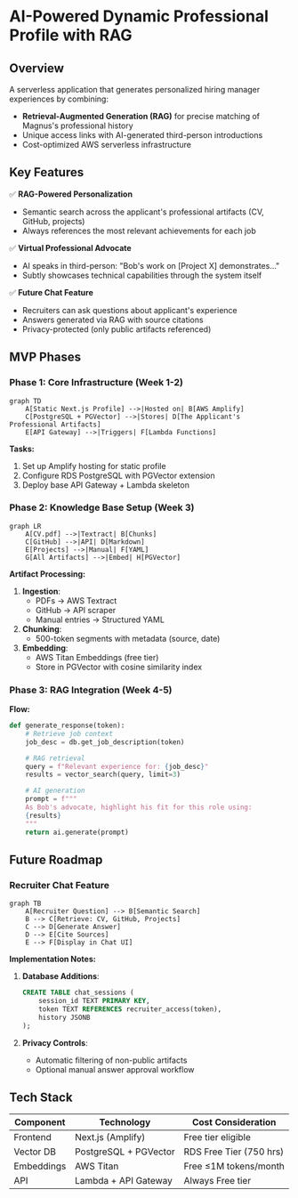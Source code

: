 # AI-Powered Dynamic Professional Profile with RAG

## Overview

A serverless application that generates personalized hiring manager experiences by combining:

- **Retrieval-Augmented Generation (RAG)** for precise matching of Magnus's professional history
- Unique access links with AI-generated third-person introductions
- Cost-optimized AWS serverless infrastructure

## Key Features

✅ **RAG-Powered Personalization**

- Semantic search across the applicant's professional artifacts (CV, GitHub, projects)
- Always references the most relevant achievements for each job

✅ **Virtual Professional Advocate**

- AI speaks in third-person: "Bob's work on [Project X] demonstrates..."
- Subtly showcases technical capabilities through the system itself

✅ **Future Chat Feature**

- Recruiters can ask questions about applicant's experience
- Answers generated via RAG with source citations
- Privacy-protected (only public artifacts referenced)

## MVP Phases

### Phase 1: Core Infrastructure (Week 1-2)

```mermaid
graph TD
    A[Static Next.js Profile] -->|Hosted on| B[AWS Amplify]
    C[PostgreSQL + PGVector] -->|Stores| D[The Applicant's Professional Artifacts]
    E[API Gateway] -->|Triggers| F[Lambda Functions]
```

**Tasks:**

1. Set up Amplify hosting for static profile
2. Configure RDS PostgreSQL with PGVector extension
3. Deploy base API Gateway + Lambda skeleton

### Phase 2: Knowledge Base Setup (Week 3)

```mermaid
graph LR
    A[CV.pdf] -->|Textract| B[Chunks]
    C[GitHub] -->|API| D[Markdown]
    E[Projects] -->|Manual| F[YAML]
    G[All Artifacts] -->|Embed| H[PGVector]
```

**Artifact Processing:**

1. **Ingestion**:
   - PDFs → AWS Textract
   - GitHub → API scraper
   - Manual entries → Structured YAML
2. **Chunking**:
   - 500-token segments with metadata (source, date)
3. **Embedding**:
   - AWS Titan Embeddings (free tier)
   - Store in PGVector with cosine similarity index

### Phase 3: RAG Integration (Week 4-5)

**Flow:**

```python
def generate_response(token):
    # Retrieve job context
    job_desc = db.get_job_description(token)

    # RAG retrieval
    query = f"Relevant experience for: {job_desc}"
    results = vector_search(query, limit=3)

    # AI generation
    prompt = f"""
    As Bob's advocate, highlight his fit for this role using:
    {results}
    """
    return ai.generate(prompt)
```

## Future Roadmap

### Recruiter Chat Feature

```mermaid
graph TB
    A[Recruiter Question] --> B[Semantic Search]
    B --> C[Retrieve: CV, GitHub, Projects]
    C --> D[Generate Answer]
    D --> E[Cite Sources]
    E --> F[Display in Chat UI]
```

**Implementation Notes:**

1. **Database Additions**:

   ```sql
   CREATE TABLE chat_sessions (
       session_id TEXT PRIMARY KEY,
       token TEXT REFERENCES recruiter_access(token),
       history JSONB
   );
   ```

2. **Privacy Controls**:
   - Automatic filtering of non-public artifacts
   - Optional manual answer approval workflow

## Tech Stack

| Component  | Technology            | Cost Consideration      |
| ---------- | --------------------- | ----------------------- |
| Frontend   | Next.js (Amplify)     | Free tier eligible      |
| Vector DB  | PostgreSQL + PGVector | RDS Free Tier (750 hrs) |
| Embeddings | AWS Titan             | Free ≤1M tokens/month   |
| API        | Lambda + API Gateway  | Always Free tier        |
